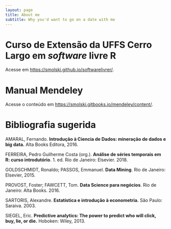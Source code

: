 ```yaml
---
layout: page
title: About me
subtitle: Why you'd want to go on a date with me
---
```


# Curso de Extensão da UFFS Cerro Largo em *software* livre R

Acesse em <https://smolski.github.io/softwarelivrer/>.

# Manual Mendeley

Acesse o conteúdo em  <https://smolski.gitbooks.io/mendeley/content/>.

# Bibliografia sugerida

AMARAL, Fernando. **Introdução à Ciencia de Dados: mineração de dados e big data.** Alta Books Editora, 2016.

FERREIRA, Pedro Guilherme Costa (org.). **Análise de séries temporais em R: curso introdutório**. 1. ed. Rio de Janeiro: Elsevier. 2018.

GOLDSCHMIDT, Ronaldo; PASSOS, Emmanuel. **Data Mining**. Rio de Janeiro: Elsevier, 2015.

PROVOST, Foster; FAWCETT, Tom. **Data Science para negócios**. Rio de Janeiro: Alta Books. 2016.

SARTORIS, Alexandre. **Estatística e introdução à econometria.** São Paulo: Saraiva. 2003.

SIEGEL, Eric. **Predictive analytics: The power to predict who will click, buy, lie, or die.** Hoboken: Wiley, 2013.